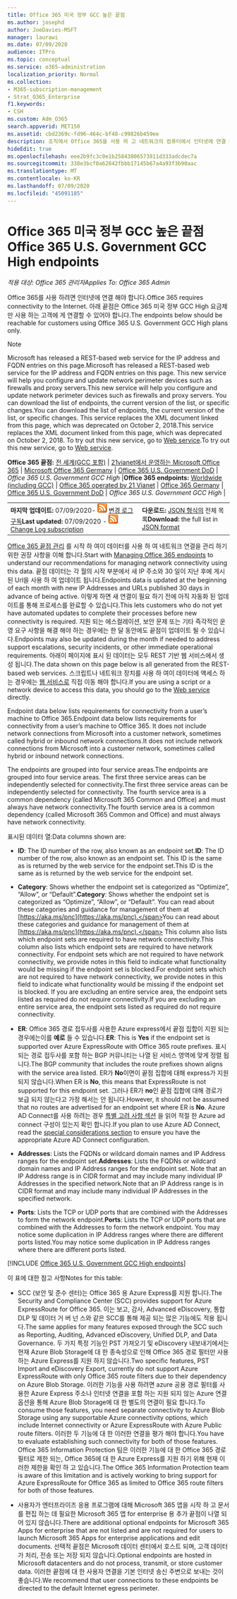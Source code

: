 ```yaml
---
title: Office 365 미국 정부 GCC 높은 끝점
ms.author: josephd
author: JoeDavies-MSFT
manager: laurawi
ms.date: 07/09/2020
audience: ITPro
ms.topic: conceptual
ms.service: o365-administration
localization_priority: Normal
ms.collection:
- M365-subscription-management
- Strat_O365_Enterprise
f1.keywords:
- CSH
ms.custom: Adm_O365
search.appverid: MET150
ms.assetid: cbd2369c-fd96-464c-bf48-c99826b459ee
description: 조직에서 Office 365을 사용 하 고 네트워크의 컴퓨터에서 인터넷에 연결 하지 못하도록 제한 하는 경우 아래에서 아웃 바운드 허용 목록에 포함 해야 하는 끝점 (Fqdn, 포트, Url, IPv4 및 IPv6 주소 범위)을 확인 하 여 컴퓨터에서 Office 365를 정상적으로 사용할 수 있는지 확인 합니다.
hideEdit: true
ms.openlocfilehash: eee2b9fc3c0e1b25843806573811d333adcdec7a
ms.sourcegitcommit: 338e3bcf0a62842fbbb17145b67a4a93f3b90aac
ms.translationtype: MT
ms.contentlocale: ko-KR
ms.lasthandoff: 07/09/2020
ms.locfileid: "45091185"
---
```

# <a name="office-365-us-government-gcc-high-endpoints"></a><span data-ttu-id="ba9a8-103">Office 365 미국 정부 GCC 높은 끝점</span><span class="sxs-lookup"><span data-stu-id="ba9a8-103">Office 365 U.S. Government GCC High endpoints</span></span>

 <span data-ttu-id="ba9a8-104">*적용 대상: Office 365 관리자*</span><span class="sxs-lookup"><span data-stu-id="ba9a8-104">*Applies To: Office 365 Admin*</span></span>

<span data-ttu-id="ba9a8-105">Office 365를 사용 하려면 인터넷에 연결 해야 합니다.</span><span class="sxs-lookup"><span data-stu-id="ba9a8-105">Office 365 requires connectivity to the Internet.</span></span> <span data-ttu-id="ba9a8-106">아래 끝점은 Office 365 미국 정부 GCC High 요금제만 사용 하는 고객에 게 연결할 수 있어야 합니다.</span><span class="sxs-lookup"><span data-stu-id="ba9a8-106">The endpoints below should be reachable for customers using Office 365 U.S. Government GCC High plans only.</span></span>
  
> [!NOTE]
> <span data-ttu-id="ba9a8-107">Microsoft has released a REST-based web service for the IP address and FQDN entries on this page.</span><span class="sxs-lookup"><span data-stu-id="ba9a8-107">Microsoft has released a REST-based web service for the IP address and FQDN entries on this page.</span></span> <span data-ttu-id="ba9a8-108">This new service will help you configure and update network perimeter devices such as firewalls and proxy servers.</span><span class="sxs-lookup"><span data-stu-id="ba9a8-108">This new service will help you configure and update network perimeter devices such as firewalls and proxy servers.</span></span> <span data-ttu-id="ba9a8-109">You can download the list of endpoints, the current version of the list, or specific changes.</span><span class="sxs-lookup"><span data-stu-id="ba9a8-109">You can download the list of endpoints, the current version of the list, or specific changes.</span></span> <span data-ttu-id="ba9a8-110">This service replaces the XML document linked from this page, which was deprecated on October 2, 2018.</span><span class="sxs-lookup"><span data-stu-id="ba9a8-110">This service replaces the XML document linked from this page, which was deprecated on October 2, 2018.</span></span> <span data-ttu-id="ba9a8-111">To try out this new service, go to [Web service](office-365-ip-web-service.md).</span><span class="sxs-lookup"><span data-stu-id="ba9a8-111">To try out this new service, go to [Web service](office-365-ip-web-service.md).</span></span>
  
 <span data-ttu-id="ba9a8-112">**Office 365 끝점:** [전 세계(GCC 포함)](urls-and-ip-address-ranges.md) | [21vianet에서 운영하는 Microsoft Office 365](urls-and-ip-address-ranges-21vianet.md)  | [Microsoft Office 365 Germany](office-365-germany-endpoints.md)   |  [Office 365 U.S. Government DoD](office-365-u-s-government-dod-endpoints.md) | *Office 365 U.S. Government GCC High* |</span><span class="sxs-lookup"><span data-stu-id="ba9a8-112">**Office 365 endpoints:** [Worldwide (including GCC)](urls-and-ip-address-ranges.md) | [Office 365 operated by 21 Vianet](urls-and-ip-address-ranges-21vianet.md)  | [Office 365 Germany](office-365-germany-endpoints.md)  | [Office 365 U.S. Government DoD](office-365-u-s-government-dod-endpoints.md) | *Office 365 U.S. Government GCC High* |</span></span>
  
|||
|:-----|:-----|
|<span data-ttu-id="ba9a8-113">**마지막 업데이트:** 07/09/2020- ![ RSS ](media/5dc6bb29-25db-4f44-9580-77c735492c4b.png) [변경 로그 구독](https://endpoints.office.com/version/USGOVGCCHigh?allversions=true&format=rss&clientrequestid=b10c5ed1-bad1-445f-b386-b919946339a7)</span><span class="sxs-lookup"><span data-stu-id="ba9a8-113">**Last updated:** 07/09/2020 - ![RSS](media/5dc6bb29-25db-4f44-9580-77c735492c4b.png) [Change Log subscription](https://endpoints.office.com/version/USGOVGCCHigh?allversions=true&format=rss&clientrequestid=b10c5ed1-bad1-445f-b386-b919946339a7)</span></span> <br/> |<span data-ttu-id="ba9a8-114">**다운로드:** [JSON 형식의](https://endpoints.office.com/endpoints/USGOVGCCHigh?clientrequestid=b10c5ed1-bad1-445f-b386-b919946339a7) 전체 목록</span><span class="sxs-lookup"><span data-stu-id="ba9a8-114">**Download:** the full list in [JSON format](https://endpoints.office.com/endpoints/USGOVGCCHigh?clientrequestid=b10c5ed1-bad1-445f-b386-b919946339a7)</span></span> <br/> |

 <span data-ttu-id="ba9a8-115">[Office 365 끝점 관리](managing-office-365-endpoints.md) 를 시작 하 여이 데이터를 사용 하 여 네트워크 연결을 관리 하기 위한 권장 사항을 이해 합니다.</span><span class="sxs-lookup"><span data-stu-id="ba9a8-115">Start with [Managing Office 365 endpoints](managing-office-365-endpoints.md) to understand our recommendations for managing network connectivity using this data.</span></span> <span data-ttu-id="ba9a8-116">끝점 데이터는 각 월의 시작 부분에서 새 IP 주소와 30 일이 지난 후에 게시 된 Url을 사용 하 여 업데이트 됩니다.</span><span class="sxs-lookup"><span data-stu-id="ba9a8-116">Endpoints data is updated at the beginning of each month with new IP Addresses and URLs published 30 days in advance of being active.</span></span> <span data-ttu-id="ba9a8-117">이렇게 하면 새 연결이 필요 하기 전에 아직 자동화 된 업데이트를 통해 프로세스를 완료할 수 있습니다.</span><span class="sxs-lookup"><span data-stu-id="ba9a8-117">This lets customers who do not yet have automated updates to complete their processes before new connectivity is required.</span></span> <span data-ttu-id="ba9a8-118">지원 되는 에스컬레이션, 보안 문제 또는 기타 즉각적인 운영 요구 사항을 해결 해야 하는 경우에는 한 달 동안에도 끝점이 업데이트 될 수 있습니다.</span><span class="sxs-lookup"><span data-stu-id="ba9a8-118">Endpoints may also be updated during the month if needed to address support escalations, security incidents, or other immediate operational requirements.</span></span> <span data-ttu-id="ba9a8-119">아래이 페이지에 표시 된 데이터는 모두 REST 기반 웹 서비스에서 생성 됩니다.</span><span class="sxs-lookup"><span data-stu-id="ba9a8-119">The data shown on this page below is all generated from the REST-based web services.</span></span> <span data-ttu-id="ba9a8-120">스크립트나 네트워크 장치를 사용 하 여이 데이터에 액세스 하는 경우에는 [웹 서비스로](office-365-ip-web-service.md) 직접 이동 해야 합니다.</span><span class="sxs-lookup"><span data-stu-id="ba9a8-120">If you are using a script or a network device to access this data, you should go to the [Web service](office-365-ip-web-service.md) directly.</span></span>

<span data-ttu-id="ba9a8-121">Endpoint data below lists requirements for connectivity from a user’s machine to Office 365.</span><span class="sxs-lookup"><span data-stu-id="ba9a8-121">Endpoint data below lists requirements for connectivity from a user’s machine to Office 365.</span></span> <span data-ttu-id="ba9a8-122">It does not include network connections from Microsoft into a customer network, sometimes called hybrid or inbound network connections.</span><span class="sxs-lookup"><span data-stu-id="ba9a8-122">It does not include network connections from Microsoft into a customer network, sometimes called hybrid or inbound network connections.</span></span>

<span data-ttu-id="ba9a8-123">The endpoints are grouped into four service areas.</span><span class="sxs-lookup"><span data-stu-id="ba9a8-123">The endpoints are grouped into four service areas.</span></span> <span data-ttu-id="ba9a8-124">The first three service areas can be independently selected for connectivity.</span><span class="sxs-lookup"><span data-stu-id="ba9a8-124">The first three service areas can be independently selected for connectivity.</span></span> <span data-ttu-id="ba9a8-125">The fourth service area is a common dependency (called Microsoft 365 Common and Office) and must always have network connectivity.</span><span class="sxs-lookup"><span data-stu-id="ba9a8-125">The fourth service area is a common dependency (called Microsoft 365 Common and Office) and must always have network connectivity.</span></span>

<span data-ttu-id="ba9a8-126">표시된 데이터 열:</span><span class="sxs-lookup"><span data-stu-id="ba9a8-126">Data columns shown are:</span></span>

- <span data-ttu-id="ba9a8-127">**ID**: The ID number of the row, also known as an endpoint set.</span><span class="sxs-lookup"><span data-stu-id="ba9a8-127">**ID**: The ID number of the row, also known as an endpoint set.</span></span> <span data-ttu-id="ba9a8-128">This ID is the same as is returned by the web service for the endpoint set.</span><span class="sxs-lookup"><span data-stu-id="ba9a8-128">This ID is the same as is returned by the web service for the endpoint set.</span></span>

- <span data-ttu-id="ba9a8-129">**Category**: Shows whether the endpoint set is categorized as “Optimize”, “Allow”, or “Default”.</span><span class="sxs-lookup"><span data-stu-id="ba9a8-129">**Category**: Shows whether the endpoint set is categorized as “Optimize”, “Allow”, or “Default”.</span></span> <span data-ttu-id="ba9a8-130">You can read about these categories and guidance for management of them at [https://aka.ms/pnc](https://aka.ms/pnc).</span><span class="sxs-lookup"><span data-stu-id="ba9a8-130">You can read about these categories and guidance for management of them at [https://aka.ms/pnc](https://aka.ms/pnc).</span></span> <span data-ttu-id="ba9a8-131">This column also lists which endpoint sets are required to have network connectivity.</span><span class="sxs-lookup"><span data-stu-id="ba9a8-131">This column also lists which endpoint sets are required to have network connectivity.</span></span> <span data-ttu-id="ba9a8-132">For endpoint sets which are not required to have network connectivity, we provide notes in this field to indicate what functionality would be missing if the endpoint set is blocked.</span><span class="sxs-lookup"><span data-stu-id="ba9a8-132">For endpoint sets which are not required to have network connectivity, we provide notes in this field to indicate what functionality would be missing if the endpoint set is blocked.</span></span> <span data-ttu-id="ba9a8-133">If you are excluding an entire service area, the endpoint sets listed as required do not require connectivity.</span><span class="sxs-lookup"><span data-stu-id="ba9a8-133">If you are excluding an entire service area, the endpoint sets listed as required do not require connectivity.</span></span>

- <span data-ttu-id="ba9a8-134">**ER**: Office 365 경로 접두사를 사용한 Azure express에서 끝점 집합이 지원 되는 경우에는이를 **예로** 들 수 있습니다.</span><span class="sxs-lookup"><span data-stu-id="ba9a8-134">**ER**: This is **Yes** if the endpoint set is supported over Azure ExpressRoute with Office 365 route prefixes.</span></span> <span data-ttu-id="ba9a8-135">표시 되는 경로 접두사를 포함 하는 BGP 커뮤니티는 나열 된 서비스 영역에 맞게 정렬 됩니다.</span><span class="sxs-lookup"><span data-stu-id="ba9a8-135">The BGP community that includes the route prefixes shown aligns with the service area listed.</span></span> <span data-ttu-id="ba9a8-136">ER가 **No**이면이 끝점 집합에 대해 express가 지원 되지 않습니다.</span><span class="sxs-lookup"><span data-stu-id="ba9a8-136">When ER is **No**, this means that ExpressRoute is not supported for this endpoint set.</span></span> <span data-ttu-id="ba9a8-137">그러나 ER가 **no**인 끝점 집합에 대해 경로가 보급 되지 않는다고 가정 해서는 안 됩니다.</span><span class="sxs-lookup"><span data-stu-id="ba9a8-137">However, it should not be assumed that no routes are advertised for an endpoint set where ER is **No**.</span></span> <span data-ttu-id="ba9a8-138">Azure AD Connect를 사용 하려는 경우 [특별 고려 사항 섹션](https://docs.microsoft.com/azure/active-directory/hybrid/reference-connect-instances#microsoft-azure-government) 을 읽어 적절 한 Azure ad connect 구성이 있는지 확인 합니다.</span><span class="sxs-lookup"><span data-stu-id="ba9a8-138">If you plan to use Azure AD Connect, read the [special considerations section](https://docs.microsoft.com/azure/active-directory/hybrid/reference-connect-instances#microsoft-azure-government) to ensure you have the appropriate Azure AD Connect configuration.</span></span>

- <span data-ttu-id="ba9a8-139">**Addresses**: Lists the FQDNs or wildcard domain names and IP Address ranges for the endpoint set.</span><span class="sxs-lookup"><span data-stu-id="ba9a8-139">**Addresses**: Lists the FQDNs or wildcard domain names and IP Address ranges for the endpoint set.</span></span> <span data-ttu-id="ba9a8-140">Note that an IP Address range is in CIDR format and may include many individual IP Addresses in the specified network.</span><span class="sxs-lookup"><span data-stu-id="ba9a8-140">Note that an IP Address range is in CIDR format and may include many individual IP Addresses in the specified network.</span></span>
 
- <span data-ttu-id="ba9a8-141">**Ports**: Lists the TCP or UDP ports that are combined with the Addresses to form the network endpoint.</span><span class="sxs-lookup"><span data-stu-id="ba9a8-141">**Ports**: Lists the TCP or UDP ports that are combined with the Addresses to form the network endpoint.</span></span> <span data-ttu-id="ba9a8-142">You may notice some duplication in IP Address ranges where there are different ports listed.</span><span class="sxs-lookup"><span data-stu-id="ba9a8-142">You may notice some duplication in IP Address ranges where there are different ports listed.</span></span>
 
[!INCLUDE [Office 365 U.S. Government GCC High endpoints](./includes/office-365-u.s.-government-gcc-high-endpoints.md)]

<span data-ttu-id="ba9a8-143">이 표에 대한 참고 사항</span><span class="sxs-lookup"><span data-stu-id="ba9a8-143">Notes for this table:</span></span>

- <span data-ttu-id="ba9a8-144">SCC (보안 및 준수 센터)는 Office 365 용 Azure Express를 지원 합니다.</span><span class="sxs-lookup"><span data-stu-id="ba9a8-144">The Security and Compliance Center (SCC) provides support for Azure ExpressRoute for Office 365.</span></span> <span data-ttu-id="ba9a8-145">이는 보고, 감사, Advanced eDiscovery, 통합 DLP 및 데이터 거 버 넌 스와 같은 SCC를 통해 제공 되는 많은 기능에도 적용 됩니다.</span><span class="sxs-lookup"><span data-stu-id="ba9a8-145">The same applies for many features exposed through the SCC such as Reporting, Auditing, Advanced eDiscovery, Unified DLP, and Data Governance.</span></span> <span data-ttu-id="ba9a8-146">두 가지 특정 기능인 PST 가져오기 및 eDiscovery 내보내기에서는 현재 Azure Blob Storage에 대 한 종속성으로 인해 Office 365 경로 필터만 사용 하는 Azure Express를 지원 하지 않습니다.</span><span class="sxs-lookup"><span data-stu-id="ba9a8-146">Two specific features, PST Import and eDiscovery Export, currently do not support Azure ExpressRoute with only Office 365 route filters due to their dependency on Azure Blob Storage.</span></span> <span data-ttu-id="ba9a8-147">이러한 기능을 사용 하려면 azure 공용 경로 필터를 사용한 Azure Express 주소나 인터넷 연결을 포함 하는 지원 되지 않는 Azure 연결 옵션을 통해 Azure Blob Storage에 대 한 별도의 연결이 필요 합니다.</span><span class="sxs-lookup"><span data-stu-id="ba9a8-147">To consume those features, you need separate connectivity to Azure Blob Storage using any supportable Azure connectivity options, which include Internet connectivity or Azure ExpressRoute with Azure Public route filters.</span></span> <span data-ttu-id="ba9a8-148">이러한 두 기능에 대 한 이러한 연결을 평가 해야 합니다.</span><span class="sxs-lookup"><span data-stu-id="ba9a8-148">You have to evaluate establishing such connectivity for both of those features.</span></span> <span data-ttu-id="ba9a8-149">Office 365 Information Protection 팀은 이러한 기능에 대 한 Office 365 경로 필터로 제한 되는, Office 365에 대 한 Azure Express를 지원 하기 위해 현재 이러한 제한을 확인 하 고 있습니다.</span><span class="sxs-lookup"><span data-stu-id="ba9a8-149">The Office 365 Information Protection team is aware of this limitation and is actively working to bring support for Azure ExpressRoute for Office 365 as limited to Office 365 route filters for both of those features.</span></span>

- <span data-ttu-id="ba9a8-150">사용자가 엔터프라이즈 응용 프로그램에 대해 Microsoft 365 앱을 시작 하 고 문서를 편집 하는 데 필요한 Microsoft 365 앱 for enterprise 용 추가 끝점이 나열 되어 있지 않습니다.</span><span class="sxs-lookup"><span data-stu-id="ba9a8-150">There are additional optional endpoints for Microsoft 365 Apps for enterprise that are not listed and are not required for users to launch Microsoft 365 Apps for enterprise applications and edit documents.</span></span> <span data-ttu-id="ba9a8-151">선택적 끝점은 Microsoft 데이터 센터에서 호스트 되며, 고객 데이터가 처리, 전송 또는 저장 되지 않습니다.</span><span class="sxs-lookup"><span data-stu-id="ba9a8-151">Optional endpoints are hosted in Microsoft datacenters and do not process, transmit, or store customer data.</span></span> <span data-ttu-id="ba9a8-152">이러한 끝점에 대 한 사용자 연결을 기본 인터넷 송신 주변으로 보내는 것이 좋습니다.</span><span class="sxs-lookup"><span data-stu-id="ba9a8-152">We recommend that user connections to these endpoints be directed to the default Internet egress perimeter.</span></span>

